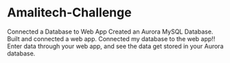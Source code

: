 # Amalitech-Challenge
Connected a Database to Web App
Created an Aurora MySQL Database.
Built and connected a web app.
Connected my database to the web app!!
Enter data through your web app, and see the data get stored in your Aurora database.
